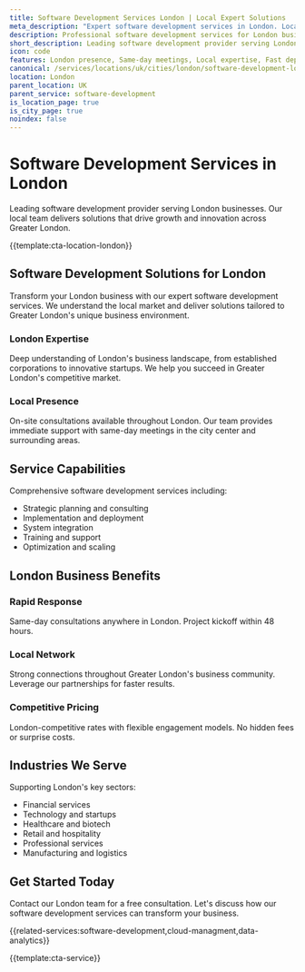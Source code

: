 ```yaml
---
title: Software Development Services London | Local Expert Solutions
meta_description: "Expert software development services in London. Local team, same-day consultations, proven results. Transform your business today."
description: Professional software development services for London businesses
short_description: Leading software development provider serving London and Greater London.
icon: code
features: London presence, Same-day meetings, Local expertise, Fast deployment, Competitive rates, Proven track record
canonical: /services/locations/uk/cities/london/software-development-london.html
location: London
parent_location: UK
parent_service: software-development
is_location_page: true
is_city_page: true
noindex: false
---
```


# Software Development Services in London

Leading software development provider serving London businesses. Our local team delivers solutions that drive growth and innovation across Greater London.

{{template:cta-location-london}}

## Software Development Solutions for London

Transform your London business with our expert software development services. We understand the local market and deliver solutions tailored to Greater London's unique business environment.

### London Expertise

Deep understanding of London's business landscape, from established corporations to innovative startups. We help you succeed in Greater London's competitive market.

### Local Presence

On-site consultations available throughout London. Our team provides immediate support with same-day meetings in the city center and surrounding areas.

## Service Capabilities

Comprehensive software development services including:
- Strategic planning and consulting
- Implementation and deployment
- System integration
- Training and support
- Optimization and scaling

## London Business Benefits

### Rapid Response
Same-day consultations anywhere in London. Project kickoff within 48 hours.

### Local Network
Strong connections throughout Greater London's business community. Leverage our partnerships for faster results.

### Competitive Pricing
London-competitive rates with flexible engagement models. No hidden fees or surprise costs.

## Industries We Serve

Supporting London's key sectors:
- Financial services
- Technology and startups
- Healthcare and biotech
- Retail and hospitality
- Professional services
- Manufacturing and logistics

## Get Started Today

Contact our London team for a free consultation. Let's discuss how our software development services can transform your business.

{{related-services:software-development,cloud-managment,data-analytics}}

{{template:cta-service}}
